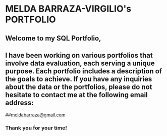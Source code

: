 # MELDA BARRAZA-VIRGILIO's PORTFOLIO

## Welcome to my SQL Portfolio, 
## I have been working on various portfolios that involve data evaluation, each serving a unique purpose. Each portfolio includes a description of the goals to achieve. If you have any inquiries about the data or the portfolios, please do not hesitate to contact me at the following email address:
##meldabarraza@gmail.com

### Thank you for your time!
